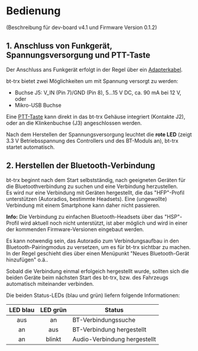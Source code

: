 # Bedienung

(Beschreibung für dev-board v4.1 und Firmware Version 0.1.2)

## 1. Anschluss von Funkgerät, Spannungsversorgung und PTT-Taste

Der Anschluss ans Funkgerät erfolgt in der Regel über ein
[Adapterkabel](../Zusammenbau/Anschlusskabel).

bt-trx bietet zwei Möglichkeiten um mit Spannung versorgt zu werden:

- Buchse J5: V_IN (Pin 7)/GND (Pin 8), 5...15 V DC, ca. 90 mA bei 12 V, oder
- Mikro-USB Buchse

Eine [PTT-Taste](../Zusammenbau/PTT-Taste) kann direkt in das bt-trx Gehäuse
integriert (Kontakte J2), oder an die Klinkenbuchse (J3) angeschlossen werden.

Nach dem Herstellen der Spannungsversorgung leuchtet die **rote LED**
(zeigt 3.3 V Betriebsspannung des Controllers und des BT-Moduls an),
bt-trx startet automatisch.

## 2. Herstellen der Bluetooth-Verbindung

bt-trx beginnt nach dem Start selbstständig, nach geeigneten Geräten für die
Bluetoothverbindung zu suchen und eine Verbindung herzustellen.  
Es wird nur eine Verbindung mit Geräten hergestellt, die das
"HFP"-Profil unterstützen (Autoradios, bestimmte Headsets). Eine (ungewollte)
Verbindung mit einem Smartphone kann daher nicht passieren.

**Info:**
Die Verbindung zu einfachen Bluetooth-Headsets über das "HSP"-Profil wird
aktuell noch nicht unterstützt, ist aber möglich und wird in einer der kommenden
Firmware-Versionen eingebaut werden.

Es kann notwendig sein, das Autoradio zum Verbindungsaufbau in den
Bluetooth-Pairingmodus zu versetzen, um es für bt-trx sichtbar zu machen.  
In der Regel geschieht dies über einen Menüpunkt
"Neues Bluetooth-Gerät hinzufügen" o.ä..

Sobald die Verbindung einmal erfolgeich hergestellt wurde, sollten sich die
beiden Geräte beim nächsten Start des bt-trx, bzw. des Fahrzeugs automatisch
miteinander verbinden.

Die beiden Status-LEDs (blau und grün) liefern folgende Informationen:

| LED blau | LED grün | Status                       |
|:--------:|:--------:|------------------------------|
| aus      | an       | BT-Verbindungssuche          |
| an       | aus      | BT-Verbindung hergestellt    |
| an       | blinkt   | Audio-Verbindung hergestellt |
